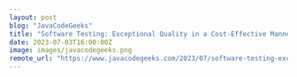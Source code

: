 ```yaml
---
layout: post
blog: "JavaCodeGeeks"
title: "Software Testing: Exceptional Quality in a Cost-Effective Manner"
date: 2023-07-03T16:00:00Z
image: images/javacodegeeks.png
remote_url: "https://www.javacodegeeks.com/2023/07/software-testing-exceptional-quality-in-a-cost-effective-manner.html"
---
```

